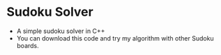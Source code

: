 # Sudoku Solver
- A simple sudoku solver in C++ 
- You can download this code and try my algorithm with other Sudoku boards.
